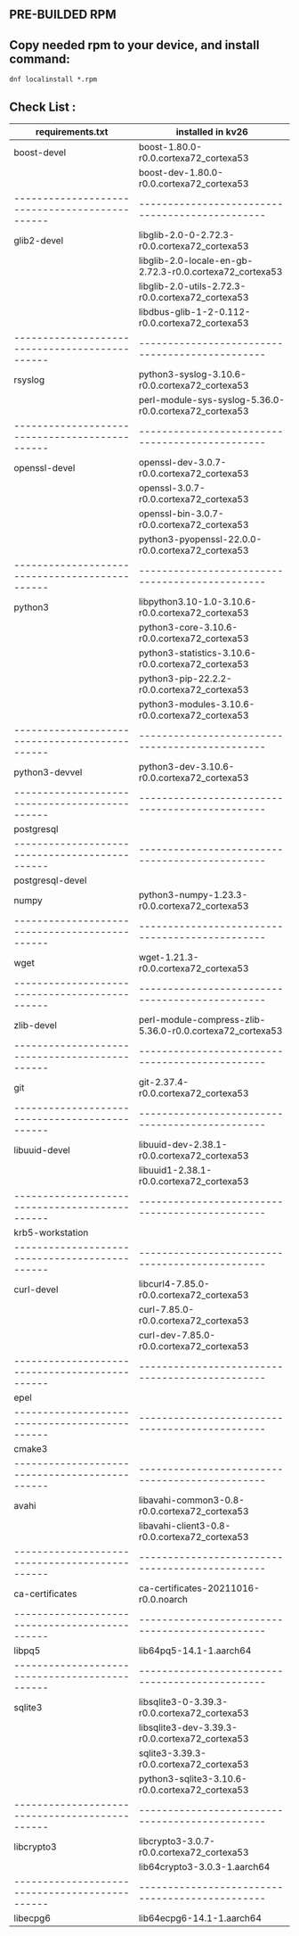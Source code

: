 ## PRE-BUILDED RPM  
## Copy needed rpm to your device, and install command:  
`dnf localinstall *.rpm`  


## Check List :  


|              requirements.txt                |                installed in kv26               |
|----------------------------------------------|-----------------------------------------------|
|boost-devel                                   |          boost-1.80.0-r0.0.cortexa72_cortexa53|
|                                              |          boost-dev-1.80.0-r0.0.cortexa72_cortexa53|
|----------------------------------------------|-----------------------------------------------|
|glib2-devel                                   |          libglib-2.0-0-2.72.3-r0.0.cortexa72_cortexa53|
|                                              |          libglib-2.0-locale-en-gb-2.72.3-r0.0.cortexa72_cortexa53|
|                                              |          libglib-2.0-utils-2.72.3-r0.0.cortexa72_cortexa53|
|                                              |          libdbus-glib-1-2-0.112-r0.0.cortexa72_cortexa53|
|----------------------------------------------|-----------------------------------------------|
|rsyslog					 |	  python3-syslog-3.10.6-r0.0.cortexa72_cortexa53|
|                                              |          perl-module-sys-syslog-5.36.0-r0.0.cortexa72_cortexa53|
|----------------------------------------------|-----------------------------------------------|
|openssl-devel                                 |          openssl-dev-3.0.7-r0.0.cortexa72_cortexa53|
|                                              |          openssl-3.0.7-r0.0.cortexa72_cortexa53|
|                                              |          openssl-bin-3.0.7-r0.0.cortexa72_cortexa53|
|                                              |          python3-pyopenssl-22.0.0-r0.0.cortexa72_cortexa53|
|----------------------------------------------|-----------------------------------------------|
|python3                                       |          libpython3.10-1.0-3.10.6-r0.0.cortexa72_cortexa53|
|                                              |          python3-core-3.10.6-r0.0.cortexa72_cortexa53|
|                                              |          python3-statistics-3.10.6-r0.0.cortexa72_cortexa53|
|                                              |          python3-pip-22.2.2-r0.0.cortexa72_cortexa53|
|                                              |          python3-modules-3.10.6-r0.0.cortexa72_cortexa53|
|----------------------------------------------|----------------------------------------------- |                                                       
|python3-devvel                                |          python3-dev-3.10.6-r0.0.cortexa72_cortexa53|                                                        
|----------------------------------------------|-----------------------------------------------|  
|postgresql                                    |          |
|----------------------------------------------|-----------------------------------------------|  
|postgresql-devel                              |          |                                                        |----------------------------------------------|-----------------------------------------------|                  
|numpy                                         |          python3-numpy-1.23.3-r0.0.cortexa72_cortexa53|
|----------------------------------------------|-----------------------------------------------|                  
|wget                                          |          wget-1.21.3-r0.0.cortexa72_cortexa53|
|----------------------------------------------|-----------------------------------------------|                  
|zlib-devel                                    |          perl-module-compress-zlib-5.36.0-r0.0.cortexa72_cortexa53|
|----------------------------------------------|-----------------------------------------------|
|git                                           |          git-2.37.4-r0.0.cortexa72_cortexa53|
|----------------------------------------------|-----------------------------------------------|
|libuuid-devel                                 |          libuuid-dev-2.38.1-r0.0.cortexa72_cortexa53|
|                                              |          libuuid1-2.38.1-r0.0.cortexa72_cortexa53|
|----------------------------------------------|-----------------------------------------------|
|krb5-workstation |     |
|----------------------------------------------|-----------------------------------------------|
|curl-devel                                    |          libcurl4-7.85.0-r0.0.cortexa72_cortexa53|
|                                              |          curl-7.85.0-r0.0.cortexa72_cortexa53|
|                                              |          curl-dev-7.85.0-r0.0.cortexa72_cortexa53|
|----------------------------------------------|-----------------------------------------------
|epel                                                    |  |
|----------------------------------------------|-----------------------------------------------|
|cmake3                                        |  |          
|----------------------------------------------|-----------------------------------------------|
|avahi                                         |          libavahi-common3-0.8-r0.0.cortexa72_cortexa53 |                                                       
|                                              |          libavahi-client3-0.8-r0.0.cortexa72_cortexa53|
|----------------------------------------------|-----------------------------------------------|
|ca-certificates                               |          ca-certificates-20211016-r0.0.noarch|
|----------------------------------------------|-----------------------------------------------|
|libpq5                                        |          lib64pq5-14.1-1.aarch64                |     
|----------------------------------------------|-----------------------------------------------|
|sqlite3                                       |          libsqlite3-0-3.39.3-r0.0.cortexa72_cortexa53|
|                                              |          libsqlite3-dev-3.39.3-r0.0.cortexa72_cortexa53|
|                                              |          sqlite3-3.39.3-r0.0.cortexa72_cortexa53|
|                                              |          python3-sqlite3-3.10.6-r0.0.cortexa72_cortexa53|
|----------------------------------------------|-----------------------------------------------|
|libcrypto3                                    |          libcrypto3-3.0.7-r0.0.cortexa72_cortexa53|
|                                              |          lib64crypto3-3.0.3-1.aarch64|
|----------------------------------------------|-----------------------------------------------|
|libecpg6                                      |          lib64ecpg6-14.1-1.aarch64|
                                                                  
